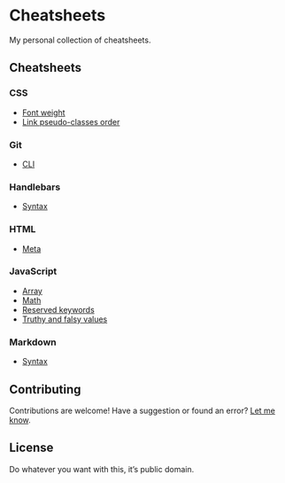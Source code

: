 # Cheatsheets

My personal collection of cheatsheets.

## Cheatsheets

### CSS

- [Font weight](css/font-weight.md)
- [Link pseudo-classes order](css/link-pseudo-classes-order.md)

### Git

- [CLI](git/CLI.MD)

### Handlebars

- [Syntax](handlebars/syntax.md)

### HTML

- [Meta](html/meta.md)

### JavaScript

- [Array](javascript/array.md)
- [Math](javascript/math.md)
- [Reserved keywords](javascript/reserved-keywords.md)
- [Truthy and falsy values](javascript/truthy-and-falsy-values.md)

### Markdown

- [Syntax](markdown/syntax.md)

## Contributing

Contributions are welcome! Have a suggestion or found an error?
[Let me know](https://github.com/battaglr/cheatsheets/issues/new).

## License

Do whatever you want with this, it’s public domain.
